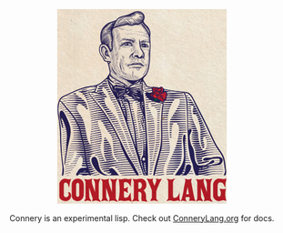 <p align="center">
  <img width="298" height="341.5" src="/img/ConneryLogo_70.jpg">
</p>

<p align="center">
Connery is an experimental lisp. Check out <a href="http://connerylang.org">ConneryLang.org</a> for docs.
</p>
